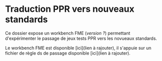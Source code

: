 # Traduction PPR vers nouveaux standards

Ce dossier expose un workbench FME (_version ?_) permettant d'expérimenter le passage de jeux tests PPR vers les novueaux standards.

Le workbench FME est disponible [ici](lien à rajouter), il s'appuie sur un fichier de règle ds de passage disponible [ici](lien à rajouter).

